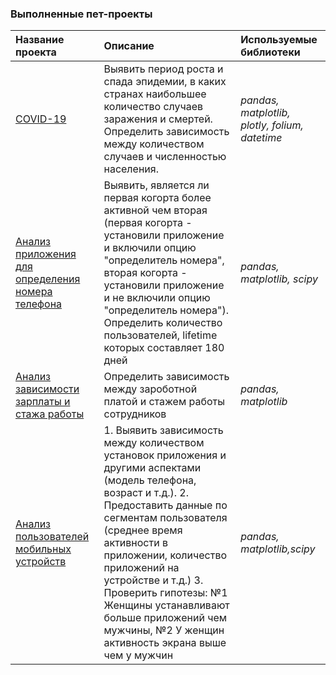 ### Выполненные пет-проекты 


| Название проекта      | Описание               | Используемые библиотеки     |
| :-------------------- | :--------------------- |:---------------------------|
| [COVID-19](https://github.com/arutiu92elena/pet_projects/blob/main/COVID_19_cases%20(1).ipynb) | Выявить период роста и спада эпидемии, в каких странах наибольшее количество случаев заражения и смертей. Определить зависимость между количеством случаев и численностью населения. | *pandas, matplotlib, plotly, folium, datetime* |
| [ Анализ приложения для определения номера телефона](https://github.com/arutiu92elena/pet_projects/blob/main/number_search.ipynb) |  Выявить, является ли первая когорта более активной чем вторая (первая когорта - установили приложение и включили опцию "определитель номера", вторая когорта - установили приложение и не включили опцию "определитель номера"). Определить количество пользователей, lifetime которых составляет 180 дней| *pandas, matplotlib, scipy* |
| [ Анализ зависимости зарплаты и стажа работы](https://github.com/arutiu92elena/pet_projects/blob/main/Salary.ipynb)|  Определить зависимость между зароботной платой и стажем работы сотрудников| *pandas, matplotlib* |
| [  Анализ пользователей мобильных устройств](https://github.com/arutiu92elena/pet_projects/blob/main/users_behavior.ipynb)|  1. Выявить зависимость между количеством установок приложения и другими аспектами (модель телефона, возраст и т.д.). 2. Предоставить данные по сегментам пользователя (среднее время активности в приложении, количество приложений на устройстве и т.д.) 3. Проверить гипотезы: №1 Женщины устанавливают больше приложений чем мужчины, №2 У женщин активность экрана выше чем у мужчин| *pandas, matplotlib,scipy* |
